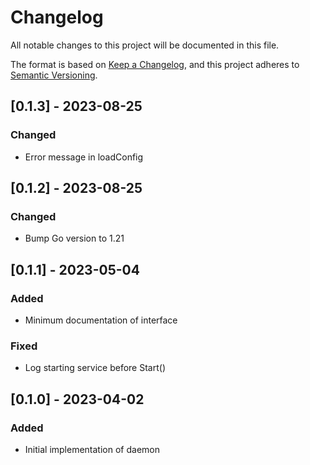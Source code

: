 # Changelog

All notable changes to this project will be documented in this file.

The format is based on [Keep a Changelog](https://keepachangelog.com/en/1.0.0/),
and this project adheres to [Semantic Versioning](https://semver.org/spec/v2.0.0.html).

## [0.1.3] - 2023-08-25

### Changed

- Error message in loadConfig

## [0.1.2] - 2023-08-25

### Changed

- Bump Go version to 1.21

## [0.1.1] - 2023-05-04

### Added

- Minimum documentation of interface

### Fixed

- Log starting service before Start()

## [0.1.0] - 2023-04-02

### Added

- Initial implementation of daemon